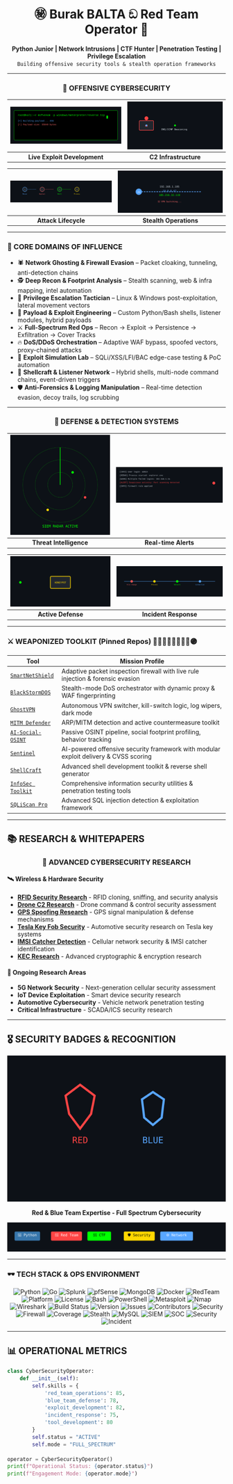 <h1 align="center">㊙ Burak BALTA ඞ Red Team Operator 🥋</h1>

<p align="center">
  <b>Python Junior | Network Intrusions | CTF Hunter | Penetration Testing | Privilege Escalation</b><br>
  <code>Building offensive security tools & stealth operation frameworks</code>
</p>

---

<div align="center">

### 🔴 OFFENSIVE CYBERSECURITY
| ![Terminal Exploit](./terminal-exploit.svg) | ![C2 Beacon](./c2-beacon.svg) |
|:---:|:---:|
| **Live Exploit Development** | **C2 Infrastructure** |

| ![Payload Pipeline](./payload-pipeline.svg) | ![VPN Switcher](./vpn-switcher.svg) |
|:---:|:---:|
| **Attack Lifecycle** | **Stealth Operations** |

</div>

--- 
### 🧠 CORE DOMAINS OF INFLUENCE
- 🕷️ **Network Ghosting & Firewall Evasion** – Packet cloaking, tunneling, anti-detection chains  
- 🕵️ **Deep Recon & Footprint Analysis** – Stealth scanning, web & infra mapping, intel automation  
- 🚪 **Privilege Escalation Tactician** – Linux & Windows post-exploitation, lateral movement vectors  
- 🧰 **Payload & Exploit Engineering** – Custom Python/Bash shells, listener modules, hybrid payloads  
- ⚔️ **Full-Spectrum Red Ops** – Recon → Exploit → Persistence → Exfiltration → Cover Tracks  
- 🔥 **DoS/DDoS Orchestration** – Adaptive WAF bypass, spoofed vectors, proxy-chained attacks  
- 🧪 **Exploit Simulation Lab** – SQLi/XSS/LFI/BAC edge-case testing & PoC automation  
- 🐚 **Shellcraft & Listener Network** – Hybrid shells, multi-node command chains, event-driven triggers  
- 🛡️ **Anti-Forensics & Logging Manipulation** – Real-time detection evasion, decoy trails, log scrubbing  

---

<div align="center">

### 🔵 DEFENSE & DETECTION SYSTEMS
| ![SIEM Radar](./siem-radar.svg) | ![Detection Rule](./detection-rule.svg) |
|:---:|:---:|
| **Threat Intelligence** | **Real-time Alerts** |

| ![Honeypot Trap](./honeypot.svg) | ![Forensic Timeline](./forensic-timeline.svg) |
|:---:|:---:|
| **Active Defense** | **Incident Response** |

</div>

---

### ⚔️ WEAPONIZED TOOLKIT (Pinned Repos) 🔵🤞🏻🔴🤌🏻🫴🏻🟣

| Tool | Mission Profile |
|------|----------------|
| [`SmartNetShield`](https://github.com/burakcanbalta/SmartNetShield) | Adaptive packet inspection firewall with live rule injection & forensic evasion |
| [`BlackStormDOS`](https://github.com/burakcanbalta/BlackStormDOS) | Stealth-mode DoS orchestrator with dynamic proxy & WAF fingerprinting |
| [`GhostVPN`](https://github.com/burakcanbalta/GhostVPN) | Autonomous VPN switcher, kill-switch logic, log wipers, dark mode |
| [`MITM Defender`](https://github.com/burakcanbalta/MITM-Defender) | ARP/MITM detection and active countermeasure toolkit |
| [`AI-Social-OSINT`](https://github.com/burakcanbalta/AI-Social-OSINT) | Passive OSINT pipeline, social footprint profiling, behavior tracking |
| [`Sentinel`](https://github.com/burakcanbalta/Sentinel) | AI-powered offensive security framework with modular exploit delivery & CVSS scoring |
| [`ShellCraft`](https://github.com/burakcanbalta/shell) | Advanced shell development toolkit & reverse shell generator |
| [`InfoSec Toolkit`](https://github.com/burakcanbalta/infosec) | Comprehensive information security utilities & penetration testing tools |
| [`SQLiScan Pro`](https://github.com/burakcanbalta/SQLiScan-Pro) | Advanced SQL injection detection & exploitation framework |

---

## 📚 RESEARCH & WHITEPAPERS

<div align="center">

### 🔬 ADVANCED CYBERSECURITY RESEARCH

</div>

#### **🛰️ Wireless & Hardware Security**
- [**RFID Security Research**](https://github.com/burakcanbalta/RFID) - RFID cloning, sniffing, and security analysis
- [**Drone C2 Research**](https://github.com/burakcanbalta/Drone-C2-Research) - Drone command & control security assessment
- [**GPS Spoofing Research**](https://github.com/burakcanbalta/GPS-Spoofing) - GPS signal manipulation & defense mechanisms
- [**Tesla Key Fob Security**](https://github.com/burakcanbalta/Tesla-key-fob) - Automotive security research on Tesla key systems
- [**IMSI Catcher Detection**](https://github.com/burakcanbalta/IMSI) - Cellular network security & IMSI catcher identification
- [**KEC Research**](https://github.com/burakcanbalta/KEC) - Advanced cryptographic & encryption research

#### **🎯 Ongoing Research Areas**
- **5G Network Security** - Next-generation cellular security assessment
- **IoT Device Exploitation** - Smart device security research
- **Automotive Cybersecurity** - Vehicle network penetration testing
- **Critical Infrastructure** - SCADA/ICS security research

---

## 🎖️ SECURITY BADGES & RECOGNITION

<div align="center">

![Animated Shields](./shields.svg)

**Red & Blue Team Expertise - Full Spectrum Cybersecurity**

![Badge Carousel](./badge-carousel.svg)

</div>

---

### 🕶️ TECH STACK & OPS ENVIRONMENT

<div align="center">

![Python](https://img.shields.io/badge/python-3.10-blue?logo=python&style=flat)
![Go](https://img.shields.io/badge/Go-00ADD8?style=flat&logo=go&logoColor=white)
![Splunk](https://img.shields.io/badge/Splunk-000000?style=flat&logo=splunk&logoColor=white)
![pfSense](https://img.shields.io/badge/pfSense-212121?style=flat&logo=pfsense&logoColor=white)
![MongoDB](https://img.shields.io/badge/MongoDB-47A248?style=flat&logo=mongodb&logoColor=white)
![Docker](https://img.shields.io/badge/Docker-2496ED?style=flat&logo=docker&logoColor=white)
![RedTeam](https://img.shields.io/badge/type-red--team-critical?style=flat)
![Platform](https://img.shields.io/badge/platform-linux%20%7C%20windows-informational?style=flat)
![License](https://img.shields.io/badge/license-MIT-green)
![Bash](https://img.shields.io/badge/bash-4.4-555?style=flat&logo=gnu-bash)
![PowerShell](https://img.shields.io/badge/PowerShell-7.3-0078D7?style=flat&logo=powershell)
![Metasploit](https://img.shields.io/badge/Metasploit-framework-ff69b4?style=flat&logo=metasploit)
![Nmap](https://img.shields.io/badge/Nmap-network-red?style=flat&logo=nmap)
![Wireshark](https://img.shields.io/badge/Wireshark-network-0099ff?style=flat&logo=wireshark)
![Build Status](https://img.shields.io/badge/build-passing-brightgreen?style=flat)
![Version](https://img.shields.io/badge/version-1.0.0-blue?style=flat)
![Issues](https://img.shields.io/badge/issues-open-yellow?style=flat)
![Contributors](https://img.shields.io/badge/contributors-active-brightgreen?style=flat)
![Security](https://img.shields.io/badge/security-high-red?style=flat)
![Firewall](https://img.shields.io/badge/firewall-active-green?style=flat)
![Coverage](https://img.shields.io/badge/coverage-95%25-brightgreen?style=flat)
![Stealth](https://img.shields.io/badge/stealth-activated-darkgreen?style=flat)
![MySQL](https://img.shields.io/badge/MySQL-database-4479A1?style=flat&logo=mysql)
![SIEM](https://img.shields.io/badge/SIEM-Operational-blue?style=flat)
![SOC](https://img.shields.io/badge/SOC-Active-green?style=flat)
![Security](https://img.shields.io/badge/security-monitoring-red?style=flat)
![Incident](https://img.shields.io/badge/incident-response-yellow?style=flat)

</div>

---

## 📊 OPERATIONAL METRICS

```python
class CyberSecurityOperator:
    def __init__(self):
        self.skills = {
            'red_team_operations': 85,
            'blue_team_defense': 78,
            'exploit_development': 82,
            'incident_response': 75,
            'tool_development': 80
        }
        self.status = "ACTIVE"
        self.mode = "FULL_SPECTRUM"
        
operator = CyberSecurityOperator()
print(f"Operational Status: {operator.status}")
print(f"Engagement Mode: {operator.mode}")
